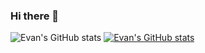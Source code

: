 ### Hi there 👋

![Evan's GitHub stats](https://github-readme-stats.vercel.app/api?username=312Evan&show_icons=true&theme=holi)
[![Evan's GitHub stats](https://github-readme-stats.vercel.app/api?username=312Evan&show_icons=true&count_private=true&theme=holi&include_all_commits=true)](https://github.com/anuraghazra/github-readme-stats)

<!--
**312Evan/312evan** is a ✨ _special_ ✨ repository because its `README.md` (this file) appears on your GitHub profile.

Here are some ideas to get you started:

- 🔭 I’m currently working on ...
- 🌱 I’m currently learning ...
- 👯 I’m looking to collaborate on ...
- 🤔 I’m looking for help with ...
- 💬 Ask me about ...
- 📫 How to reach me: ...
- 😄 Pronouns: ...
- ⚡ Fun fact: ...
-->
